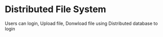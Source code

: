 # Distributed File System
Users can login, Upload file, Donwload file using Distributed database to login